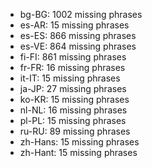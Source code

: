- bg-BG: 1002 missing phrases
- es-AR: 15 missing phrases
- es-ES: 866 missing phrases
- es-VE: 864 missing phrases
- fi-FI: 861 missing phrases
- fr-FR: 16 missing phrases
- it-IT: 15 missing phrases
- ja-JP: 27 missing phrases
- ko-KR: 15 missing phrases
- nl-NL: 16 missing phrases
- pl-PL: 15 missing phrases
- ru-RU: 89 missing phrases
- zh-Hans: 15 missing phrases
- zh-Hant: 15 missing phrases
